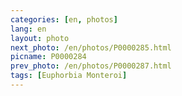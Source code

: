 ```yaml
---
categories: [en, photos]
lang: en
layout: photo
next_photo: /en/photos/P0000285.html
picname: P0000284
prev_photo: /en/photos/P0000287.html
tags: [Euphorbia Monteroi]
---
```

